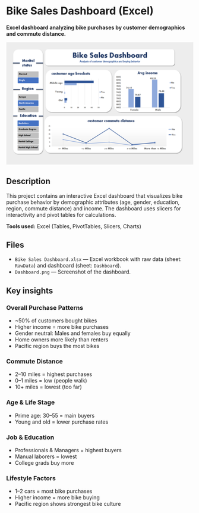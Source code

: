 # Bike Sales Dashboard (Excel)

**Excel dashboard analyzing bike purchases by customer demographics and commute distance.**

![Dashboard Screenshot](Dashboard.png)

## Description
This project contains an interactive Excel dashboard that visualizes bike purchase behavior by demographic attributes (age, gender, education, region, commute distance) and income. The dashboard uses slicers for interactivity and pivot tables for calculations.

**Tools used:** Excel (Tables, PivotTables, Slicers, Charts)

## Files
- `Bike Sales Dashboard.xlsx` — Excel workbook with raw data (sheet: `RawData`) and dashboard (sheet: `Dashboard`).  
- `Dashboard.png` — Screenshot of the dashboard.  


## Key insights 

### Overall Purchase Patterns
- ~50% of customers bought bikes  
- Higher income = more bike purchases  
- Gender neutral: Males and females buy equally  
- Home owners more likely than renters  
- Pacific region buys the most bikes  

### Commute Distance
- 2–10 miles = highest purchases  
- 0–1 miles = low (people walk)  
- 10+ miles = lowest (too far)  

### Age & Life Stage
- Prime age: 30–55 = main buyers  
- Young and old = lower purchase rates  

### Job & Education
- Professionals & Managers = highest buyers  
- Manual laborers = lowest  
- College grads buy more  

### Lifestyle Factors
- 1–2 cars = most bike purchases  
- Higher income = more bike buying  
- Pacific region shows strongest bike culture
